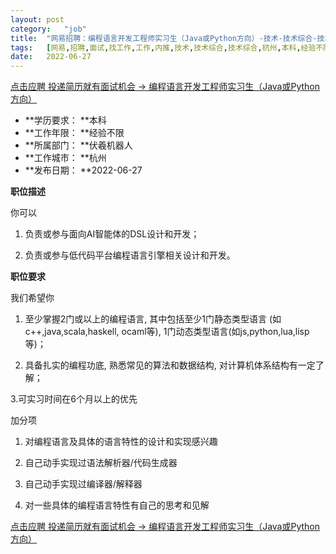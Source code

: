 ```yaml
---
layout:	post
category:	"job"
title:	"网易招聘：编程语言开发工程师实习生（Java或Python方向）-技术-技术综合-技术综合-杭州本科经验不限"
tags:	[网易,招聘,面试,找工作,工作,内推,技术,技术综合,技术综合,杭州,本科,经验不限]
date:	2022-06-27
---
```


[点击应聘 投递简历就有面试机会 ->  编程语言开发工程师实习生（Java或Python方向）](http://mobile.bole.netease.com/bole/boleDetail?id=38924&employeeId=346f03c3cda5f04c&key=all)



- **学历要求： **本科
- **工作年限： **经验不限
- **所属部门： **伏羲机器人
- **工作城市： **杭州
- **发布日期： **2022-06-27



**职位描述**

你可以

1. 负责或参与面向AI智能体的DSL设计和开发；

2. 负责或参与低代码平台编程语言引擎相关设计和开发。





**职位要求**

我们希望你

1. 至少掌握2门或以上的编程语言, 其中包括至少1门静态类型语言 (如c++,java,scala,haskell, ocaml等), 1门动态类型语言(如js,python,lua,lisp等)；

2. 具备扎实的编程功底, 熟悉常见的算法和数据结构, 对计算机体系结构有一定了解；

3.可实习时间在6个月以上的优先



加分项

1. 对编程语言及具体的语言特性的设计和实现感兴趣

2. 自己动手实现过语法解析器/代码生成器

3. 自己动手实现过编译器/解释器

4. 对一些具体的编程语言特性有自己的思考和见解





[点击应聘 投递简历就有面试机会 ->  编程语言开发工程师实习生（Java或Python方向）](http://mobile.bole.netease.com/bole/boleDetail?id=38924&employeeId=346f03c3cda5f04c&key=all)
